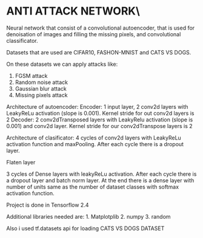 # ANTI ATTACK NETWORK\


Neural network that consist of a convolutional autoencoder, that is used for denoisation of images and filling the missing pixels, and convolutional classificator.

Datasets that are used are CIFAR10, FASHON-MNIST and CATS VS DOGS.

On these datasets we can apply attacks like:
  1. FGSM attack
  2. Random noise attack
  3. Gaussian blur attack
  4. Missing pixels attack

Architecture of autoencoder:
  Encoder: 1 input layer, 2 conv2d layers with LeakyReLu activation (slope is 0.001). Kernel stride for out conv2d layers is 2
  Decoder: 2 conv2dTransposed layers with LeakyRelu activation (slope is 0.001) and conv2d layer. Kernel stride for our conv2dTranspose layers is 2
  
Architecture of clasificator:
  4 cycles of conv2d layers with LeakyReLu activation function and maxPooling. After each cycle there is a dropout layer.
  
  Flaten layer
  
  3 cycles of Dense layers with leakyReLu activation. After each cycle there is a dropout layer and batch norm layer. At the end there is a dense layer with number of units same     as the number of dataset classes with softmax activation function.
  
  Project is done in Tensorflow 2.4
  
  Additional libraries needed are:
    1. Matplotplib
    2. numpy
    3. random

Also i used tf.datasets api for loading CATS VS DOGS DATASET


